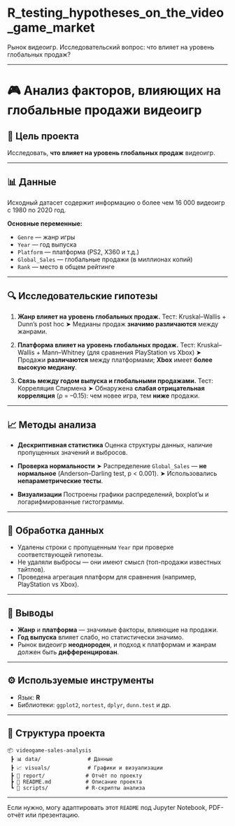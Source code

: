 # R_testing_hypotheses_on_the_video_game_market
Рынок видеоигр. Исследовательский вопрос: что влияет на уровень глобальных продаж?

---

# 🎮 Анализ факторов, влияющих на глобальные продажи видеоигр

## 📌 Цель проекта

Исследовать, **что влияет на уровень глобальных продаж** видеоигр.

---

## 📊 Данные

Исходный датасет содержит информацию о более чем 16 000 видеоигр с 1980 по 2020 год.

**Основные переменные:**

* `Genre` — жанр игры
* `Year` — год выпуска
* `Platform` — платформа (PS2, X360 и т.д.)
* `Global_Sales` — глобальные продажи (в миллионах копий)
* `Rank` — место в общем рейтинге

---

## 🔍 Исследовательские гипотезы

1. **Жанр влияет на уровень глобальных продаж.**
   Тест: Kruskal–Wallis + Dunn’s post hoc
   ➤ Медианы продаж **значимо различаются** между жанрами.

2. **Платформа влияет на уровень глобальных продаж.**
   Тест: Kruskal–Wallis + Mann–Whitney (для сравнения PlayStation vs Xbox)
   ➤ Продажи **различаются** между платформами; **Xbox** имеет **более высокую медиану**.

3. **Связь между годом выпуска и глобальными продажами.**
   Тест: Корреляция Спирмена
   ➤ Обнаружена **слабая отрицательная корреляция** (ρ = –0.15): чем новее игра, тем **ниже** продажи.

---

## 📈 Методы анализа

* **Дескриптивная статистика**
  Оценка структуры данных, наличие пропущенных значений и выбросов.

* **Проверка нормальности**
  ➤ Распределение `Global_Sales` — **не нормальное** (Anderson–Darling test, p < 0.001).
  ➤ Использовались **непараметрические тесты**.

* **Визуализации**
  Построены графики распределений, boxplot’ы и логарифмированные гистограммы.

---

## 🧹 Обработка данных

* Удалены строки с пропущенным `Year` при проверке соответствующей гипотезы.
* Не удаляли выбросы — они имеют смысл (топ-продажи известных тайтлов).
* Проведена агрегация платформ для сравнения (например, PlayStation vs Xbox).

---

## 📌 Выводы

* **Жанр** и **платформа** — значимые факторы, влияющие на продажи.
* **Год выпуска** влияет слабо, но статистически значимо.
* Рынок видеоигр **неоднороден**, и подход к платформам и жанрам должен быть **дифференцирован**.

---

## ⚙️ Используемые инструменты

* Язык: **R**
* Библиотеки: `ggplot2`, `nortest`, `dplyr`, `dunn.test` и др.

---

## 📁 Структура проекта

```
📦 videogame-sales-analysis
 ┣ 📊 data/               # Данные
 ┣ 📈 visuals/            # Графики и визуализации
 ┣ 📜 report/             # Отчёт по проекту
 ┣ 📄 README.md           # Описание проекта
 ┗ 📂 scripts/            # R-скрипты анализа
```

---

Если нужно, могу адаптировать этот `README` под Jupyter Notebook, PDF-отчёт или презентацию.
